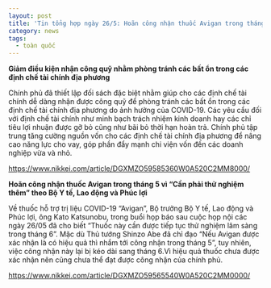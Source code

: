 ```yaml
---
layout: post
title: 'Tin tổng hợp ngày 26/5: Hoãn công nhận thuốc Avigan trong tháng 5'
category: news
tags: 
  - toàn quốc
---
```

**Giảm điều kiện nhận công quỹ nhằm phòng tránh các bất ổn trong các định chế tài chính địa phương**

Chính phủ đã thiết lập đối sách đặc biệt nhằm giúp cho các định chế tài chính dễ dàng nhận được công quỹ để phòng tránh các bất ổn trong các định chế tài chính địa phương do ảnh hưởng của COVID-19. Các yêu cầu đối với định chế tài chính như minh bạch trách nhiệm kinh doanh hay các chỉ tiêu lợi nhuận được gỡ bỏ cũng như bãi bỏ thời hạn hoàn trả. Chính phủ tập trung tăng cường nguồn vốn cho các định chế tài chính địa phương để nâng cao năng lực cho vay, góp phần đẩy mạnh chi viện vốn đến các doanh nghiệp vừa và nhỏ.

<https://www.nikkei.com/article/DGXMZO59585360W0A520C2MM8000/>

**Hoãn công nhận thuốc Avigan trong tháng 5 vì “Cần phải thử nghiệm thêm” theo Bộ Y tế, Lao động và Phúc lợi**

Về thuốc hỗ trợ trị liệu COVID-19 “Avigan”, Bộ trưởng Bộ Y tế, Lao động và Phúc lợi, ông Kato Katsunobu, trong buổi họp báo sau cuộc họp nội các ngày 26/05 đã cho biết “Thuốc này cần được tiếp tục thử nghiệm lâm sàng trong tháng 6”. Mặc dù Thủ tướng Shinzo Abe đã chỉ đạo “Nếu Avigan được xác nhận là có hiệu quả thì nhắm tới công nhận trong tháng 5”, tuy nhiên, việc công nhận này lại bị kéo dài sang tháng 6.Vì hiệu quả thuốc chưa được xác nhận nên cũng chưa thể đạt được công nhận của chính phủ.

<https://www.nikkei.com/article/DGXMZO59565540W0A520C2MM0000/>

